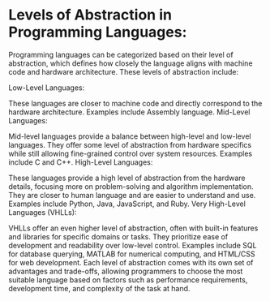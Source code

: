 # Levels of Abstraction in Programming Languages:

Programming languages can be categorized based on their level of abstraction, which defines how closely the language aligns with machine code and hardware architecture. These levels of abstraction include:

Low-Level Languages:

These languages are closer to machine code and directly correspond to the hardware architecture.
Examples include Assembly language.
Mid-Level Languages:

Mid-level languages provide a balance between high-level and low-level languages.
They offer some level of abstraction from hardware specifics while still allowing fine-grained control over system resources.
Examples include C and C++.
High-Level Languages:

These languages provide a high level of abstraction from the hardware details, focusing more on problem-solving and algorithm implementation.
They are closer to human language and are easier to understand and use.
Examples include Python, Java, JavaScript, and Ruby.
Very High-Level Languages (VHLLs):

VHLLs offer an even higher level of abstraction, often with built-in features and libraries for specific domains or tasks.
They prioritize ease of development and readability over low-level control.
Examples include SQL for database querying, MATLAB for numerical computing, and HTML/CSS for web development.
Each level of abstraction comes with its own set of advantages and trade-offs, allowing programmers to choose the most suitable language based on factors such as performance requirements, development time, and complexity of the task at hand.

